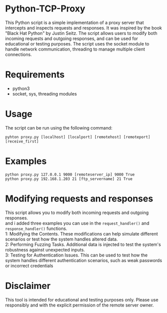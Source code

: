 # Python-TCP-Proxy

This Python script is a simple implementation of a proxy server that intercepts and inspects requests and responses. It was inspired by the book "Black Hat Python" by Justin Seitz. 
The script allows users to modify both incoming requests and outgoing responses, and can be used for educational or testing purposes. 
The script uses the socket module to handle network communication, threading to manage multiple client connections.

# Requirements
- python3
- socket, sys, threading modules

# Usage
The script can be run using the following command:

`
pyhton proxy.py [localhost] [localport] [remotehost] [remoteport] [receive_first]
`

# Examples
```
python proxy.py 127.0.0.1 9000 [remoteserver_ip] 9000 True
python proxy.py 192.168.1.203 21 [ftp_servername] 21 True
```

# Modifying requests and responses
This script allows you to modify both incoming requests and outgoing responses. <br />
and i added three examples you can use in the `request_handler()` and `response_handler()` functions. <br />
1: Modifying the Contents. These modifications can help simulate different scenarios or test how the system handles altered data. <br />
2: Performing Fuzzing Tasks. Additional data is injected to test the system's robustness against unexpected inputs. <br />
3: Testing for Authentication Issues. This can be used to test how the system handles different authentication scenarios, such as weak passwords or incorrect credentials

# Disclaimer
This tool is intended for educational and testing purposes only. Please use responsibly and with the explicit permission of the remote server owner.
